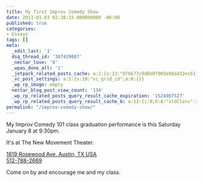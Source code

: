 ```yaml
---
title: My first Improv Comedy Show
date: 2011-01-03 02:38:15.000000000 -06:00
published: true
categories:
- Essays
tags: []
meta:
  _edit_last: '1'
  dsq_thread_id: '387439887'
  _nectar_love: '0'
  _wpas_done_all: '1'
  _jetpack_related_posts_cache: a:1:{s:32:"8f6677c9d6b0f903e98ad32ec61f8deb";a:2:{s:7:"expires";i:1471194607;s:7:"payload";a:3:{i:0;a:1:{s:2:"id";i:4440;}i:1;a:1:{s:2:"id";i:4438;}i:2;a:1:{s:2:"id";i:3575;}}}}
  _vc_post_settings: a:1:{s:10:"vc_grid_id";a:0:{}}
  _wp_rp_image: empty
  nectar_blog_post_view_count: '134'
  _wp_rp_related_posts_query_result_cache_expiration: '1524987527'
  _wp_rp_related_posts_query_result_cache_6: a:12:{i:0;O:8:"stdClass":2:{s:7:"post_id";s:4:"4440";s:5:"score";s:17:"97.42148724899893";}i:1;O:8:"stdClass":2:{s:7:"post_id";s:4:"3116";s:5:"score";s:17:"74.47471944829411";}i:2;O:8:"stdClass":2:{s:7:"post_id";s:4:"1771";s:5:"score";s:18:"25.453310751870184";}i:3;O:8:"stdClass":2:{s:7:"post_id";s:3:"197";s:5:"score";s:18:"19.040542077955358";}i:4;O:8:"stdClass":2:{s:7:"post_id";s:4:"3575";s:5:"score";s:17:"16.80853401517864";}i:5;O:8:"stdClass":2:{s:7:"post_id";s:3:"654";s:5:"score";s:18:"16.267953355715576";}i:6;O:8:"stdClass":2:{s:7:"post_id";s:4:"4797";s:5:"score";s:18:"11.782059702383707";}i:7;O:8:"stdClass":2:{s:7:"post_id";s:4:"3412";s:5:"score";s:18:"10.971129486161791";}i:8;O:8:"stdClass":2:{s:7:"post_id";s:4:"2813";s:5:"score";s:18:"10.971129486161791";}i:9;O:8:"stdClass":2:{s:7:"post_id";s:3:"110";s:5:"score";s:18:"10.971129486161791";}i:10;O:8:"stdClass":2:{s:7:"post_id";s:3:"707";s:5:"score";s:18:"10.395765341263816";}i:11;O:8:"stdClass":2:{s:7:"post_id";s:4:"7773";s:5:"score";s:17:"9.009470980143925";}}
permalink: "/improv-comedy-show/"
---
```

My Improv Comedy 101 class graduation performance is this Saturday January 8 at 9:30pm.

It's at The New Movement Theater.

<a href="http://maps.google.com/maps?f=q&amp;source=s_q&amp;hl=en&amp;geocode=&amp;q=The+New+Movement+Austin&amp;sll=30.291802,-97.718998&amp;sspn=0.008245,0.018926&amp;ie=UTF8&amp;hq=The+New+Movement&amp;hnear=Austin,+TX&amp;ll=30.2776,-97.719097&amp;spn=0.032392,0.074844&amp;z=14&amp;iwloc=A" rel="nofollow">1819 Rosewood Ave. Austin, TX USA<br />
</a><a href="http://maps.google.com/maps?f=q&amp;source=s_q&amp;hl=en&amp;geocode=&amp;q=The+New+Movement+Austin&amp;sll=30.291802,-97.718998&amp;sspn=0.008245,0.018926&amp;ie=UTF8&amp;hq=The+New+Movement&amp;hnear=Austin,+TX&amp;ll=30.2776,-97.719097&amp;spn=0.032392,0.074844&amp;z=14&amp;iwloc=A" rel="nofollow">512-788-2669</a>

Come on by and encourage me and my class.
